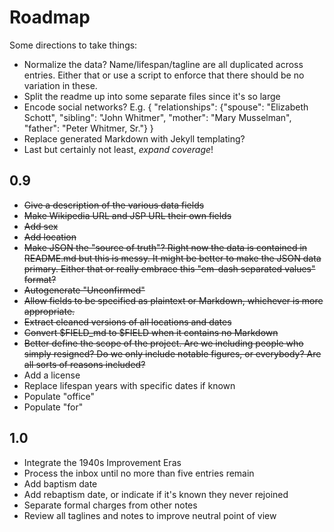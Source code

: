# Roadmap

Some directions to take things:

* Normalize the data? Name/lifespan/tagline are all duplicated across entries. Either that or use a script to enforce that there should be no variation in these.
* Split the readme up into some separate files since it's so large
* Encode social networks? E.g. { "relationships": {"spouse": "Elizabeth Schott", "sibling": "John Whitmer", "mother": "Mary Musselman", "father": "Peter Whitmer, Sr."} }
* Replace generated Markdown with Jekyll templating?
* Last but certainly not least, _expand coverage_!

## 0.9
* ~~Give a description of the various data fields~~
* ~~Make Wikipedia URL and JSP URL their own fields~~
* ~~Add sex~~
* ~~Add location~~
* ~~Make JSON the "source of truth"? Right now the data is contained in README.md but this is messy. It might be better to make the JSON data primary. Either that or really embrace this "em-dash separated values" format?~~
* ~~Autogenerate "Unconfirmed"~~
* ~~Allow fields to be specified as plaintext or Markdown, whichever is more appropriate.~~
* ~~Extract cleaned versions of all locations and dates~~
* ~~Convert $FIELD_md to $FIELD when it contains no Markdown~~
* ~~Better define the scope of the project. Are we including people who simply resigned? Do we only include notable figures, or everybody? Are all sorts of reasons included?~~
* Add a license
* Replace lifespan years with specific dates if known
* Populate "office"
* Populate "for"

## 1.0

* Integrate the 1940s Improvement Eras
* Process the inbox until no more than five entries remain
* Add baptism date
* Add rebaptism date, or indicate if it's known they never rejoined
* Separate formal charges from other notes
* Review all taglines and notes to improve neutral point of view
